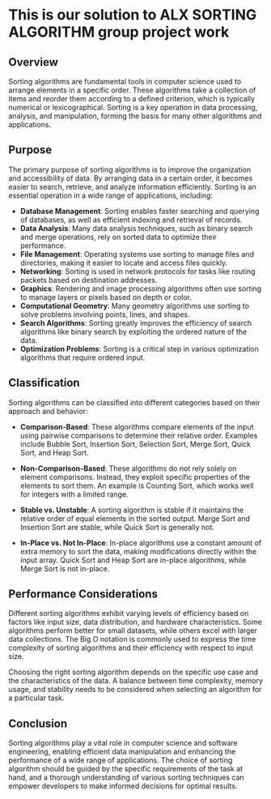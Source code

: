 # This is our solution to ALX SORTING ALGORITHM group project work

## Overview

Sorting algorithms are fundamental tools in computer science used to arrange elements in a specific order. These algorithms take a collection of items and reorder them according to a defined criterion, which is typically numerical or lexicographical. Sorting is a key operation in data processing, analysis, and manipulation, forming the basis for many other algorithms and applications.

## Purpose

The primary purpose of sorting algorithms is to improve the organization and accessibility of data. By arranging data in a certain order, it becomes easier to search, retrieve, and analyze information efficiently. Sorting is an essential operation in a wide range of applications, including:

- **Database Management**: Sorting enables faster searching and querying of databases, as well as efficient indexing and retrieval of records.
- **Data Analysis**: Many data analysis techniques, such as binary search and merge operations, rely on sorted data to optimize their performance.
- **File Management**: Operating systems use sorting to manage files and directories, making it easier to locate and access files quickly.
- **Networking**: Sorting is used in network protocols for tasks like routing packets based on destination addresses.
- **Graphics**: Rendering and image processing algorithms often use sorting to manage layers or pixels based on depth or color.
- **Computational Geometry**: Many geometry algorithms use sorting to solve problems involving points, lines, and shapes.
- **Search Algorithms**: Sorting greatly improves the efficiency of search algorithms like binary search by exploiting the ordered nature of the data.
- **Optimization Problems**: Sorting is a critical step in various optimization algorithms that require ordered input.

## Classification

Sorting algorithms can be classified into different categories based on their approach and behavior:

- **Comparison-Based**: These algorithms compare elements of the input using pairwise comparisons to determine their relative order. Examples include Bubble Sort, Insertion Sort, Selection Sort, Merge Sort, Quick Sort, and Heap Sort.

- **Non-Comparison-Based**: These algorithms do not rely solely on element comparisons. Instead, they exploit specific properties of the elements to sort them. An example is Counting Sort, which works well for integers with a limited range.

- **Stable vs. Unstable**: A sorting algorithm is stable if it maintains the relative order of equal elements in the sorted output. Merge Sort and Insertion Sort are stable, while Quick Sort is generally not.

- **In-Place vs. Not In-Place**: In-place algorithms use a constant amount of extra memory to sort the data, making modifications directly within the input array. Quick Sort and Heap Sort are in-place algorithms, while Merge Sort is not in-place.

## Performance Considerations

Different sorting algorithms exhibit varying levels of efficiency based on factors like input size, data distribution, and hardware characteristics. Some algorithms perform better for small datasets, while others excel with larger data collections. The Big O notation is commonly used to express the time complexity of sorting algorithms and their efficiency with respect to input size.

Choosing the right sorting algorithm depends on the specific use case and the characteristics of the data. A balance between time complexity, memory usage, and stability needs to be considered when selecting an algorithm for a particular task.

## Conclusion

Sorting algorithms play a vital role in computer science and software engineering, enabling efficient data manipulation and enhancing the performance of a wide range of applications. The choice of sorting algorithm should be guided by the specific requirements of the task at hand, and a thorough understanding of various sorting techniques can empower developers to make informed decisions for optimal results.
